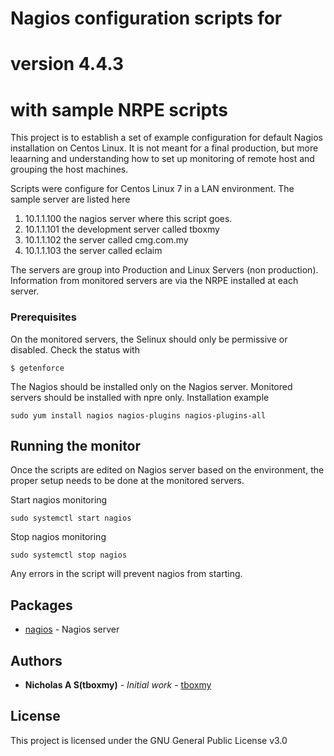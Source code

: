 # Nagios configuration scripts for
# version 4.4.3
# with sample NRPE scripts

This project is to establish a set of example configuration for default Nagios installation on Centos Linux. It is not meant for a final production, but more leaarning and understanding how to set up monitoring of remote host and grouping the host machines. 

Scripts were configure for Centos Linux 7 in a LAN environment. The sample server are listed here
<ol>
<li>10.1.1.100 the nagios server where this script goes.
<li>10.1.1.101 the development server called tboxmy
<li>10.1.1.102 the server called cmg.com.my
<li>10.1.1.103 the server called eclaim
</ol>

The servers are group into Production and Linux Servers (non production). Information from monitored servers are via the NRPE installed at each server.



### Prerequisites

On the monitored servers, the Selinux should only be permissive or disabled. Check the status with

```
$ getenforce
```

The Nagios should be installed only on the Nagios server. Monitored servers should be installed with npre only. Installation example

```
sudo yum install nagios nagios-plugins nagios-plugins-all
```

## Running the monitor

Once the scripts are edited on Nagios server based on the environment, the proper setup needs to be done at the monitored servers.

Start nagios monitoring

```
sudo systemctl start nagios
```

Stop nagios monitoring

```
sudo systemctl stop nagios
```

Any errors in the script will prevent nagios from starting.


## Packages 

* [nagios](https://www.nagios.org/projects/nagios-core/) - Nagios server


## Authors

* **Nicholas A S(tboxmy)** - *Initial work* - [tboxmy](https://github.com/tboxmy/nagiosconfig.git)



## License

This project is licensed under the GNU General Public License v3.0


